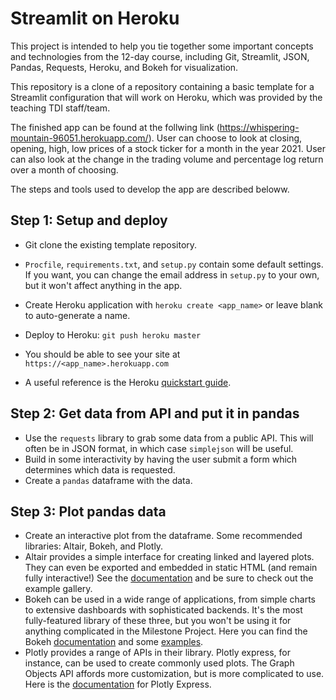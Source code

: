 # Streamlit on Heroku

This project is intended to help you tie together some important concepts and
technologies from the 12-day course, including Git, Streamlit, JSON, Pandas,
Requests, Heroku, and Bokeh for visualization.

This repository is a clone of a repository containing a basic template for a Streamlit configuration that will
work on Heroku, which was provided by the teaching TDI staff/team.

The finished app can be found at the follwing link (https://whispering-mountain-96051.herokuapp.com/). User can choose to look at closing, opening, high, low prices
of a stock ticker for a month in the year 2021. User can also look at the change in the trading volume and percentage log return over a month of choosing.

The steps and tools used to develop the app are described beloww.

## Step 1: Setup and deploy
- Git clone the existing template repository.
- `Procfile`, `requirements.txt`, and `setup.py` contain some default settings. If you want, you can change the email address in `setup.py` to your own, but it won't affect anything in the app.

- Create Heroku application with `heroku create <app_name>` or leave blank to
  auto-generate a name.

- Deploy to Heroku: `git push heroku master`
- You should be able to see your site at `https://<app_name>.herokuapp.com`
- A useful reference is the Heroku [quickstart guide](https://devcenter.heroku.com/articles/getting-started-with-python-o).

## Step 2: Get data from API and put it in pandas
- Use the `requests` library to grab some data from a public API. This will
  often be in JSON format, in which case `simplejson` will be useful.
- Build in some interactivity by having the user submit a form which determines which data is requested.
- Create a `pandas` dataframe with the data.

## Step 3: Plot pandas data
- Create an interactive plot from the dataframe. Some recommended libraries: Altair, Bokeh, and Plotly.
- Altair provides a simple interface for creating linked and layered plots. They can even be exported and embedded in static HTML (and remain fully interactive!) See the [documentation](https://altair-viz.github.io/)
  and be sure to check out the example gallery.
- Bokeh can be used in a wide range of applications, from simple charts to extensive dashboards with sophisticated backends. It's the most fully-featured library of these three, but you won't be using it for anything complicated in the Milestone Project. Here you can find the Bokeh [documentation](http://bokeh.pydata.org/en/latest/docs/user_guide/embed.html)
  and some [examples](https://github.com/bokeh/bokeh/tree/master/examples/embed).
- Plotly provides a range of APIs in their library. Plotly express, for instance, can be used to create commonly used plots. The Graph Objects API affords more customization, but is more complicated to use. Here is the [documentation](https://plotly.com/python/plotly-express/#gallery) for Plotly Express.
